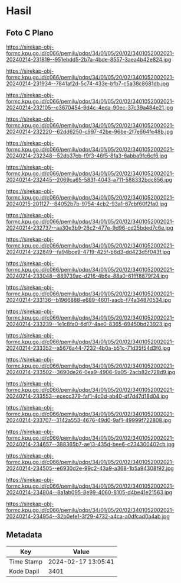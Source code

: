 # Hasil

## Foto C Plano

https://sirekap-obj-formc.kpu.go.id/c066/pemilu/pdpr/34/01/05/20/02/3401052002021-20240214-231819--951ebdd5-2b7a-4bde-8557-3aea4b42e824.jpg

https://sirekap-obj-formc.kpu.go.id/c066/pemilu/pdpr/34/01/05/20/02/3401052002021-20240214-231934--7841af2d-5c74-433e-bfb7-c5a38c8681db.jpg

https://sirekap-obj-formc.kpu.go.id/c066/pemilu/pdpr/34/01/05/20/02/3401052002021-20240214-232105--c3670454-9d4c-4eda-90ec-37c39a484e21.jpg

https://sirekap-obj-formc.kpu.go.id/c066/pemilu/pdpr/34/01/05/20/02/3401052002021-20240214-232220--62dd6250-c997-42be-96be-2f7e664fe48b.jpg

https://sirekap-obj-formc.kpu.go.id/c066/pemilu/pdpr/34/01/05/20/02/3401052002021-20240214-232348--52db37eb-f9f3-46f5-8fa3-6abba9fc6cf6.jpg

https://sirekap-obj-formc.kpu.go.id/c066/pemilu/pdpr/34/01/05/20/02/3401052002021-20240214-232445--2069ca65-583f-4043-a711-588332bdc856.jpg

https://sirekap-obj-formc.kpu.go.id/c066/pemilu/pdpr/34/01/05/20/02/3401052002021-20240215-201127--84052b7b-9754-4cb2-93a1-67cbf60f2fa0.jpg

https://sirekap-obj-formc.kpu.go.id/c066/pemilu/pdpr/34/01/05/20/02/3401052002021-20240214-232737--aa30e3b9-26c2-477e-9d96-cd25bded7c6e.jpg

https://sirekap-obj-formc.kpu.go.id/c066/pemilu/pdpr/34/01/05/20/02/3401052002021-20240214-232849--fa94bce9-4719-425f-b6d3-dd423d5f043f.jpg

https://sirekap-obj-formc.kpu.go.id/c066/pemilu/pdpr/34/01/05/20/02/3401052002021-20240214-233048--889739ac-d216-4b6e-88a0-61fff8879f24.jpg

https://sirekap-obj-formc.kpu.go.id/c066/pemilu/pdpr/34/01/05/20/02/3401052002021-20240214-233136--b1966888-e689-4601-aacb-f74a34870534.jpg

https://sirekap-obj-formc.kpu.go.id/c066/pemilu/pdpr/34/01/05/20/02/3401052002021-20240214-233239--1e1c8fa0-6d17-4ae0-8365-69450bd23923.jpg

https://sirekap-obj-formc.kpu.go.id/c066/pemilu/pdpr/34/01/05/20/02/3401052002021-20240214-233352--a5676a44-7232-4b0a-b51c-71d35f54d3f6.jpg

https://sirekap-obj-formc.kpu.go.id/c066/pemilu/pdpr/34/01/05/20/02/3401052002021-20240214-233502--3690de26-0ea9-4906-9a05-2acb82c728d9.jpg

https://sirekap-obj-formc.kpu.go.id/c066/pemilu/pdpr/34/01/05/20/02/3401052002021-20240214-233553--ececc379-faf1-4c0d-ab40-df7d47d18d04.jpg

https://sirekap-obj-formc.kpu.go.id/c066/pemilu/pdpr/34/01/05/20/02/3401052002021-20240214-233707--3142a553-4676-49d0-9af1-49999f722808.jpg

https://sirekap-obj-formc.kpu.go.id/c066/pemilu/pdpr/34/01/05/20/02/3401052002021-20240214-234657--388365b7-ae13-435d-bee6-c234300402cb.jpg

https://sirekap-obj-formc.kpu.go.id/c066/pemilu/pdpr/34/01/05/20/02/3401052002021-20240214-234505--e6930d2e-99c2-43a9-a368-1b5a94308f92.jpg

https://sirekap-obj-formc.kpu.go.id/c066/pemilu/pdpr/34/01/05/20/02/3401052002021-20240214-234804--8a1ab095-8e99-4060-8105-d4be41e21563.jpg

https://sirekap-obj-formc.kpu.go.id/c066/pemilu/pdpr/34/01/05/20/02/3401052002021-20240214-234954--32b0efe1-3f29-4732-a4ca-a0dfcad0a4ab.jpg


## Metadata

| Key        | Value               |
| ---------- | ------------------- |
| Time Stamp | 2024-02-17 13:05:41 |
| Kode Dapil | 3401                |



